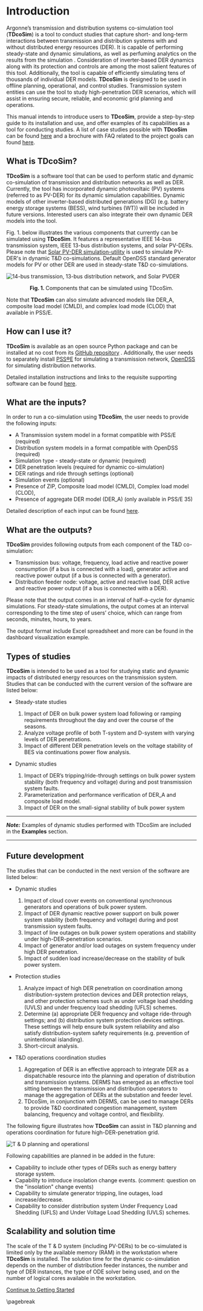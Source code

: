 # Introduction

Argonne’s transmission and distribution systems  co-simulation tool (**TDcoSim**) is a tool to conduct studies that capture short- and long-term interactions between transmission and distribution systems with and without distributed energy resources (DER). It is capable of performing steady-state and dynamic simulations, as well as perfuming analytics on the results from the simulation . Consideration of inverter-based DER dynamics along with its protection and controls are among the most salient features of this tool.  Additionally, the tool is capable of efficiently simulating tens of thousands of individual DER models. **TDcoSim** is designed to be used in offline planning, operational, and control studies. Transmission system entities can use the tool to study high-penetration DER scenarios, which will assist in ensuring secure, reliable, and economic grid planning and operations.

This manual intends to introduce users to **TDcoSim**, provide a step-by-step guide to its installation and use, and offer examples of its capabilities as a tool for conducting studies. A list of case studies possible with **TDcoSim** can be found [here](#types-of-studies) and a brochure with FAQ related to the project goals can found [here](https://www.wecc.org/Administrative/ANL-TD%20co-simulation%20tool%20informational%20brochure.pdf). 

## What is TDcoSim?

**TDcoSim** is a software tool that can be used to perform static and dynamic co-simulation of transmission and distribution networks as well as DER. Currently, the tool has incorporated dynamic photovoltaic (PV) systems (referred to as PV-DER) for its dynamic simulation capabilities. Dynamic models of other inverter-based distributed generations (DG) (e.g. battery energy storage systems (BESS), wind turbines (WT)) will be included in future versions. Interested users can also integrate their own dynamic DER models into the tool. 

Fig. 1. below illustrates the various components that currently can be simulated using **TDcoSim**. It features a representative IEEE 14-bus transmission system, IEEE 13-bus distribution systems, and solar PV-DERs. Please note that [Solar PV-DER simulation-utility](https://github.com/sibyjackgrove/SolarPV-DER-simulation-utility) is used to simulate PV-DER's in dynamic T&D co-simulations. Default OpenDSS standard generator models for PV or other DER are used in steady-state T&D co-simulations.


![14-bus transmission, 13-bus distribution network, and Solar PVDER](images/simulation_objects.png)

<p align="center">
  <strong>Fig. 1. </strong>Components that can be simulated using TDcoSim.
</p>

Note that **TDcoSim** can also simulate advanced models like DER_A, composite load model (CMLD), and complex load mode (CLOD) that available in PSS/E.

## How can I use it?

**TDcoSim** is available as an open source Python package and can be installed at no cost from its [GitHub repository](https://github.com/tdcosim/TDcoSim) . Additionally, the user needs to separately install  [PSS®E](https://new.siemens.com/global/en/products/energy/services/transmission-distribution-smart-grid/consulting-and-planning/pss-software/pss-e.html) for simulating a transmission network, [OpenDSS](https://sourceforge.net/projects/electricdss/) for simulating distribution networks. 

Detailed installation instructions and links to the requisite supporting software can be found [here](user_guide_installation.md#installation).

## What are the inputs?

In order to run a co-simulation using **TDcoSim**, the user needs to provide the following inputs:

* A Transmission system model in a format compatible with PSS/E (required)
* Distribution system models in a format compatible with OpenDSS (required)
* Simulation type - steady-state or dynamic (required)
* DER penetration levels (required for dynamic co-simulation)
* DER ratings and ride through settings (optional)
* Simulation events (optional)
* Presence of ZIP, Composite load model (CMLD), Complex load model (CLOD),
* Presence of aggregate DER model (DER_A) (only available in PSS/E 35)

Detailed description of each input can be found [here](user_guide_getting_started.md).

## What are the outputs?

**TDcoSim** provides following outputs from each component of the T&D co-simulation:

* Transmission bus: voltage, frequency, load active and reactive power consumption (if a bus is connected with a load), generator active and reactive power output (if a bus is connected with a generator).
* Distribution feeder node: voltage, active and reactive load, DER active and reactive power output (if a bus is connected with a DER).

Please note that the output comes in an interval of half-a-cycle for dynamic simulations. For steady-state simulations, the output comes at an interval corresponding to the time step of users’ choice, which can range from seconds, minutes, hours, to years. 

The output format include Excel spreadsheet and more can be found in the dashboard visualization example.

## Types of studies

**TDcoSim** is intended to be used as a tool for studying static and dynamic impacts of distributed energy resources on the transmission system. Studies that can be conducted with the current version of the software are listed below:

* Steady-state studies

  1. Impact of DER on bulk power system load following or ramping requirements throughout the day and over the course of the seasons.
  2. Analyze voltage profile of both T-system and D-system with varying levels of DER penetrations.
  3. Impact of different DER penetration levels on the voltage stability of BES via continuations power flow analysis.
  
* Dynamic studies

  1. Impact of DER’s tripping/ride-through settings on bulk power system stability (both frequency and voltage) during and post transmission system faults.
  2. Parameterization and performance verification of DER_A and composite load model. 
  3. Impact of DER on the small-signal stability of bulk power system

***
***Note:*** Examples of dynamic studies performed with TDcoSim are included in the **Examples** section.

***

## Future development

The studies that can be conducted in the next version of the software are listed below:

* Dynamic studies

  1. Impact of cloud cover events on conventional synchronous generators and operations of bulk power system.
  2. Impact of DER dynamic reactive power support on bulk power system stability (both frequency and voltage) during and post transmission system faults.  
  3. Impact of line outages on bulk power system operations and stability under high-DER-penetration scenarios.
  4. Impact of generator and/or load outages on system frequency under high DER penetration.
  5. Impact of sudden load increase/decrease on the stability of bulk power system.

* Protection studies

  1. Analyze impact of high DER penetration on coordination among distribution-system protection devices and DER protection relays, and other protection schemes such as under voltage load shedding (UVLS) and under frequency load shedding (UFLS) schemes.
  2. Determine (a) appropriate DER frequency and voltage ride-through settings; and (b) distribution system protection devices settings. These settings will help ensure bulk system reliability and also satisfy distribution-system safety requirements (e.g. prevention of unintentional islanding).
  3. Short-circuit analysis.

* T&D operations coordination studies

  1. Aggregation of DER is an effective approach to integrate DER as a dispatchable resource into the planning and operation of distribution and transmission systems. DERMS has emerged as an effective tool sitting between the transmission and distribution operators to manage the aggregation of DERs at the substation and feeder level.
  2. TDcoSim, in conjunction with DERMS, can be used to manage DERs to provide T&D coordinated congestion management, system balancing, frequency and voltage control, and flexibility. 

The following figure illustrates how **TDcoSim** can assist in T&D planning and operations coordination for future high-DER-penetration grid.

![T & D planning and operationsl](images/TD_planning_operations.png)

Following capabilities are planned in be added in the future:

* Capability to include other types of DERs such as energy battery storage system.
* Capability to introduce insolation change events. (comment: question on the "insolation" change events)
* Capability to simulate generator tripping, line outages, load increase/decrease.
* Capability to consider distribution system Under Frequency Load Shedding (UFLS) and Under Voltage Load Shedding (UVLS) schemes. 

## Scalability and solution time

The scale of the T & D system (including PV-DERs) to be co-simulated is limited only by the available memory (RAM) in the workstation where **TDcoSim** is installed. The solution time for the dynamic co-simulation depends on the number of distribution feeder instances, the number and type of DER instances, the type of ODE solver being used, and on the number of logical cores available in the workstation.

[Continue to Getting Started](user_guide_getting_started.md)

\pagebreak